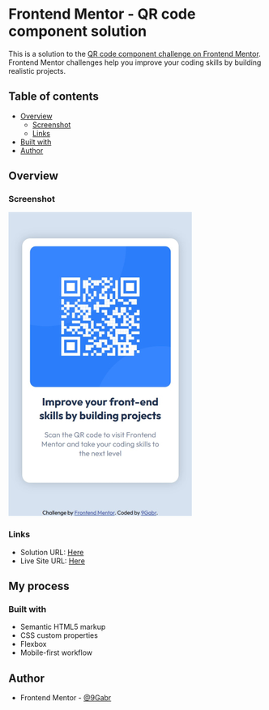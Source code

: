# Frontend Mentor - QR code component solution

This is a solution to the [QR code component challenge on Frontend Mentor](https://www.frontendmentor.io/challenges/qr-code-component-iux_sIO_H). Frontend Mentor challenges help you improve your coding skills by building realistic projects.

## Table of contents

- [Overview](#overview)
  - [Screenshot](#screenshot)
  - [Links](#links)
- [Built with](#built-with)
- [Author](#author)

## Overview

### Screenshot

![](./screenshot.jpg)

### Links

- Solution URL: [Here](https://www.frontendmentor.io/solutions/responsive-qr-code-component-z3cmEFiBo7)
- Live Site URL: [Here](https://9gabr.github.io/qr-code-component-main/)

## My process

### Built with

- Semantic HTML5 markup
- CSS custom properties
- Flexbox
- Mobile-first workflow

## Author

- Frontend Mentor - [@9Gabr](https://www.frontendmentor.io/profile/9Gabr)